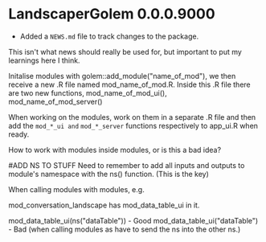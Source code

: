 # LandscaperGolem 0.0.0.9000

* Added a `NEWS.md` file to track changes to the package.

This isn't what news should really be used for, but important to put my learnings here I think.

Initalise modules with golem::add_module("name_of_mod"), we then receive a new .R file named mod_name_of_mod.R. Inside this .R file there are two new functions, mod_name_of_mod_ui(), mod_name_of_mod_server()

When working on the modules, work on them in a separate .R file and then add the `mod_*_ui and` `mod_*_server` functions respectively to app_ui.R when ready. 

How to work with modules inside modules, or is this a bad idea?

#ADD NS TO STUFF
Need to remember to add all inputs and outputs to module's namespace with the ns() function. (This is the key)


When calling modules with modules, e.g.

mod_conversation_landscape has mod_data_table_ui in it.

 mod_data_table_ui(ns("dataTable")) - Good
  mod_data_table_ui("dataTable") - Bad (when calling modules as have to send the ns into the other ns.)


